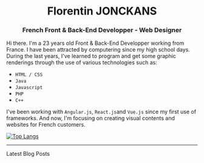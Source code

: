 <h1 align="center">Florentin JONCKANS</h1>
<h3 align="center">French Front & Back-End Developper - Web Designer</h3>

Hi there. I'm a 23 years old Front & Back-End Developper working from France. I have been attracted by computering since my high school days. During the last years, I've learned to program and get some graphic renderings through the use of various technologies such as:
- `HTML / CSS`
- `Java`
- `Javascript`
- `PHP`
- `C++`

I've been working with `Angular.js`, `React.js`and `Vue.js` since my first use of frameworks. And now, I'm focusing on creating visual contents and websites for French customers.

[![Top Langs](https://github-readme-stats.vercel.app/api/top-langs/?username=FlorentinJonckans&hide_progress=false)](https://github.com/FlorentinJonckans/github-readme-stats)

---

Latest Blog Posts
